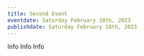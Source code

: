 ```yaml
---
title: Second Event
eventdate: Saturday February 18th, 2023
publishdate: Saturday February 18th, 2023
---
```

Info Info Info
